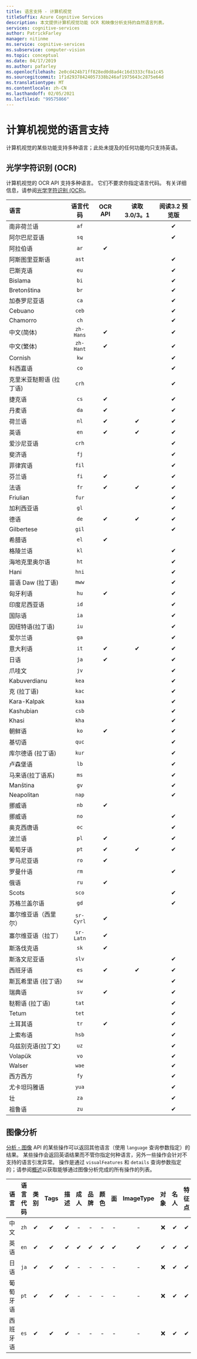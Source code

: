 ```yaml
---
title: 语言支持 - 计算机视觉
titleSuffix: Azure Cognitive Services
description: 本文提供计算机视觉功能 OCR 和映像分析支持的自然语言列表。
services: cognitive-services
author: PatrickFarley
manager: nitinme
ms.service: cognitive-services
ms.subservice: computer-vision
ms.topic: conceptual
ms.date: 04/17/2019
ms.author: pafarley
ms.openlocfilehash: 2e0cd424b71ff828ed0d8ad4c16d3333cf8a1c45
ms.sourcegitcommit: 1f1d29378424057338b246af1975643c2875e64d
ms.translationtype: MT
ms.contentlocale: zh-CN
ms.lasthandoff: 02/05/2021
ms.locfileid: "99575866"
---
```

# <a name="language-support-for-computer-vision"></a>计算机视觉的语言支持

计算机视觉的某些功能支持多种语言；此处未提及的任何功能均只支持英语。

## <a name="optical-character-recognition-ocr"></a>光学字符识别 (OCR)

计算机视觉的 OCR API 支持多种语言。 它们不要求你指定语言代码。 有关详细信息，请参阅[光学字符识别 (OCR)](concept-recognizing-text.md)。

|语言| 语言代码 | OCR API | 读取 3.0/3。1 | 阅读3.2 预览版 |
|:-----|:----:|:-----:|:---:|:---:|
|南非荷兰语|`af`| | |✔ |
|阿尔巴尼亚语 |`sq`| | |✔ |
|阿拉伯语 | `ar`|✔ | | |
|阿斯图里亚斯语 |`ast`| | |✔ |
|巴斯克语  |`eu`| | |✔ |
|Bislama   |`bi`| | |✔ |
|Bretonština    |`br`| | |✔ |
|加泰罗尼亚语    |`ca`| | |✔ |
|Cebuano    |`ceb`| | |✔ |
|Chamorro  |`ch`| | |✔ |
|中文(简体) | `zh-Hans`|✔ | |✔ |
|中文(繁体) | `zh-Hant`|✔ | |✔ |
|Cornish     |`kw`| | |✔ |
|科西嘉语      |`co`| | |✔ |
|克里米亚鞑靼语 (拉丁语)   |`crh`| | |✔ |
|捷克语 | `cs` |✔ | |✔ |
|丹麦语 | `da` |✔ | |✔ |
|荷兰语 | `nl` |✔ |✔ |✔ |
|英语 | `en` |✔ |✔ |✔ |
|爱沙尼亚语  |`crh`| | |✔ |
|斐济语 |`fj`| | |✔ |
|菲律宾语  |`fil`| | |✔ |
|芬兰语 | `fi` |✔ | |✔ |
|法语 | `fr` |✔ |✔ |✔ |
|Friulian  | `fur` | | |✔ |
|加利西亚语   | `gl` | | |✔ |
|德语 | `de` |✔ |✔ |✔ |
|Gilbertese    | `gil` | | |✔ |
|希腊语 | `el` |✔ | | |
|格陵兰语   | `kl` | | |✔ |
|海地克里奥尔语  | `ht` | | |✔ |
|Hani  | `hni` | | |✔ |
|苗语 Daw (拉丁语)  | `mww` | | |✔ |
|匈牙利语 | `hu` |✔ | | ✔ |
|印度尼西亚语   | `id` | | |✔ |
|国际语  | `ia` | | |✔ |
|因纽特语(拉丁语)  | `iu` | | |✔ |
|爱尔兰语    | `ga` | | |✔ |
|意大利语 | `it` |✔ |✔ |✔ |
|日语 | `ja` |✔ | |✔ |
|爪哇文 | `jv` | | |✔ |
|Kabuverdianu | `kea` | | |✔ |
|克 (拉丁语)  | `kac` | | |✔ |
|Kara-Kalpak | `kaa` | | |✔ |
|Kashubian | `csb` | | |✔ |
|Khasi  | `kha` | | |✔ |
|朝鲜语 | `ko` |✔ | |✔ |
|基切语  | `quc` | | |✔ |
|库尔德语 (拉丁语)  | `kur` | | |✔ |
|卢森堡语  | `lb` | | |✔ |
|马来语(拉丁语系)  | `ms` | | |✔ |
|Manština  | `gv` | | |✔ |
|Neapolitan   | `nap` | | |✔ |
|挪威语 | `nb` |✔ | | |
|挪威语 | `no` | | |✔ |
|奥克西唐语 | `oc` | | |✔ |
|波兰语 | `pl` |✔ | |✔ |
|葡萄牙语 | `pt` |✔ |✔ |✔ |
|罗马尼亚语 | `ro` |✔ | | |
|罗曼什语  | `rm` | | |✔ |
|俄语 | `ru` |✔ | | |
|Scots  | `sco` | | |✔ |
|苏格兰盖尔语  | `gd` | | |✔ |
|塞尔维亚语（西里尔） | `sr-Cyrl` |✔ | | |
|塞尔维亚语（拉丁） | `sr-Latn` |✔ | | |
|斯洛伐克语 | `sk` |✔ | | |
|斯洛文尼亚语  | `slv` | | |✔ |
|西班牙语 | `es` |✔ |✔ |✔ |
|斯瓦希里语 (拉丁语)   | `sw` | | |✔ |
|瑞典语 | `sv` |✔ | |✔ |
|鞑靼语 (拉丁语)   | `tat` | | |✔ |
|Tetum    | `tet` | | |✔ |
|土耳其语 | `tr` |✔ | |✔ |
|上索布语  | `hsb` | | |✔ |
|乌兹别克语(拉丁文)     | `uz` | | |✔ |
|Volapük   | `vo` | | |✔ |
|Walser    | `wae` | | |✔ |
|西方西方 | `fy` | | |✔ |
|尤卡坦玛雅语 | `yua` | | |✔ |
|壮 | `za` | | |✔ |
|祖鲁语  | `zu` | | |✔ |

## <a name="image-analysis"></a>图像分析

[分析 - 图像](https://westcentralus.dev.cognitive.microsoft.com/docs/services/computer-vision-v3-1-ga/operations/56f91f2e778daf14a499f21b) API 的某些操作可以返回其他语言（使用 `language` 查询参数指定）的结果。 某些操作会返回英语结果而不管你指定何种语言，另外一些操作会针对不支持的语言引发异常。 操作是通过 `visualFeatures` 和 `details` 查询参数指定的；请参阅[概述](overview.md)以获取能够通过图像分析完成的所有操作的列表。

|语言 | 语言代码 | 类别 | Tags | 描述 | 成人 | 品牌 | 颜色 | 面 | ImageType | 对象 | 名人 | 特征点 |
|:---|:---:|:----:|:---:|:---:|:---:|:---:|:---:|:---:|:---:|:---:|:---:|:---:|
|中文 | `zh`    | ✔ | ✔| ✔|-|-|-|-|-|❌|✔|✔|
|英语 | `en`   | ✔ | ✔| ✔|✔|✔|✔|✔|✔|✔|✔|✔|
|日语 | `ja`   | ✔ | ✔| ✔|-|-|-|-|-|❌|✔|✔|
|葡萄牙语 | `pt` | ✔ | ✔| ✔|-|-|-|-|-|❌|✔|✔|
|西班牙语 | `es`    | ✔ | ✔| ✔|-|-|-|-|-|❌|✔|✔|
